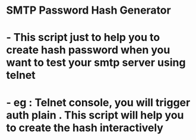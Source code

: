 # SMTP Password Hash Generator
# - This script just to help you to create hash password when you want to test your smtp server using telnet
# - eg : Telnet console, you will trigger auth plain <hash password>. This script will help you to create the hash interactively
